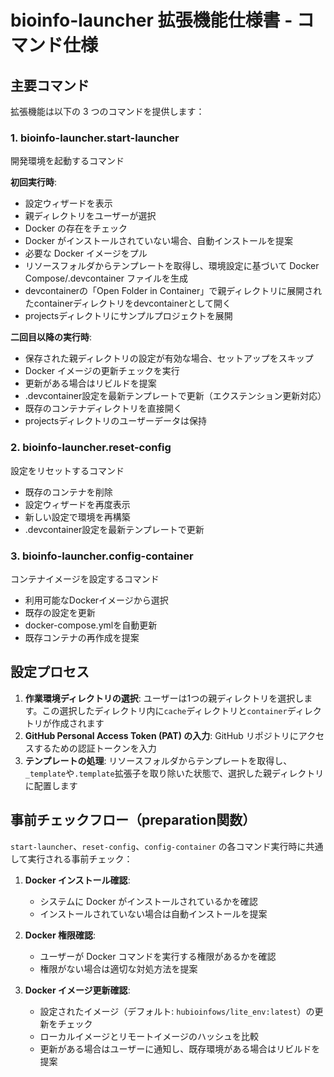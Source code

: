 # bioinfo-launcher 拡張機能仕様書 - コマンド仕様

## 主要コマンド

拡張機能は以下の 3 つのコマンドを提供します：

### 1. bioinfo-launcher.start-launcher

開発環境を起動するコマンド

**初回実行時**:
- 設定ウィザードを表示
- 親ディレクトリをユーザーが選択
- Docker の存在をチェック
- Docker がインストールされていない場合、自動インストールを提案
- 必要な Docker イメージをプル
- リソースフォルダからテンプレートを取得し、環境設定に基づいて Docker Compose/.devcontainer ファイルを生成
- devcontainerの「Open Folder in Container」で親ディレクトリに展開されたcontainerディレクトリをdevcontainerとして開く
- projectsディレクトリにサンプルプロジェクトを展開

**二回目以降の実行時**:
- 保存された親ディレクトリの設定が有効な場合、セットアップをスキップ
- Docker イメージの更新チェックを実行
- 更新がある場合はリビルドを提案
- .devcontainer設定を最新テンプレートで更新（エクステンション更新対応）
- 既存のコンテナディレクトリを直接開く
- projectsディレクトリのユーザーデータは保持

### 2. bioinfo-launcher.reset-config

設定をリセットするコマンド
- 既存のコンテナを削除
- 設定ウィザードを再度表示
- 新しい設定で環境を再構築
- .devcontainer設定を最新テンプレートで更新

### 3. bioinfo-launcher.config-container

コンテナイメージを設定するコマンド
- 利用可能なDockerイメージから選択
- 既存の設定を更新
- docker-compose.ymlを自動更新
- 既存コンテナの再作成を提案

## 設定プロセス

1. **作業環境ディレクトリの選択**: ユーザーは1つの親ディレクトリを選択します。この選択したディレクトリ内に`cache`ディレクトリと`container`ディレクトリが作成されます
2. **GitHub Personal Access Token (PAT) の入力**: GitHub リポジトリにアクセスするための認証トークンを入力
3. **テンプレートの処理**: リソースフォルダからテンプレートを取得し、`_template`や`.template`拡張子を取り除いた状態で、選択した親ディレクトリに配置します

## 事前チェックフロー（preparation関数）

`start-launcher`、`reset-config`、`config-container` の各コマンド実行時に共通して実行される事前チェック：

1. **Docker インストール確認**:
   - システムに Docker がインストールされているかを確認
   - インストールされていない場合は自動インストールを提案

2. **Docker 権限確認**:
   - ユーザーが Docker コマンドを実行する権限があるかを確認
   - 権限がない場合は適切な対処方法を提案

3. **Docker イメージ更新確認**:
   - 設定されたイメージ（デフォルト: `hubioinfows/lite_env:latest`）の更新をチェック
   - ローカルイメージとリモートイメージのハッシュを比較
   - 更新がある場合はユーザーに通知し、既存環境がある場合はリビルドを提案